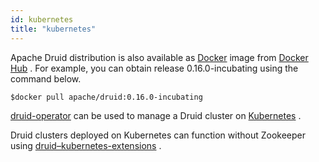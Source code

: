 ```yaml
---
id: kubernetes
title: "kubernetes"
---
```


<!--
  ~ Licensed to the Apache Software Foundation (ASF) under one
  ~ or more contributor license agreements.  See the NOTICE file
  ~ distributed with this work for additional information
  ~ regarding copyright ownership.  The ASF licenses this file
  ~ to you under the Apache License, Version 2.0 (the
  ~ "License"); you may not use this file except in compliance
  ~ with the License.  You may obtain a copy of the License at
  ~
  ~   http://www.apache.org/licenses/LICENSE-2.0
  ~
  ~ Unless required by applicable law or agreed to in writing,
  ~ software distributed under the License is distributed on an
  ~ "AS IS" BASIS, WITHOUT WARRANTIES OR CONDITIONS OF ANY
  ~ KIND, either express or implied.  See the License for the
  ~ specific language governing permissions and limitations
  ~ under the License.
  -->


Apache Druid distribution is also available as [Docker](https://www.docker.com/) image from [Docker Hub](https://hub.docker.com/r/apache/druid) . For example, you can obtain release 0.16.0-incubating using the command below.

```
$docker pull apache/druid:0.16.0-incubating
```

[druid-operator](https://github.com/druid-io/druid-operator) can be used to manage a Druid cluster on [Kubernetes](https://kubernetes.io/) .

Druid clusters deployed on Kubernetes can function without Zookeeper using [druid–kubernetes-extensions](../development/extensions-core/kubernetes.md) .
